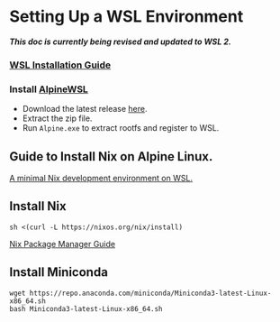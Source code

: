 # Setting Up a WSL Environment

***This doc is currently being revised and updated to WSL 2.***

### [WSL Installation Guide](https://docs.microsoft.com/en-us/windows/wsl/install-win10)

### Install [AlpineWSL](https://github.com/yuk7/AlpineWSL)

* Download the latest release [here](https://github.com/yuk7/AlpineWSL/releases).
* Extract the zip file.
* Run `Alpine.exe` to extract rootfs and register to WSL.

## Guide to Install Nix on Alpine Linux.

[A minimal Nix development environment on WSL.](https://cbailey.co.uk/posts/a_minimal_nix_development_environment_on_wsl)

## Install Nix

    sh <(curl -L https://nixos.org/nix/install)
    
[Nix Package Manager Guide](https://nixos.org/nix/manual/)

## Install Miniconda

    wget https://repo.anaconda.com/miniconda/Miniconda3-latest-Linux-x86_64.sh
    bash Miniconda3-latest-Linux-x86_64.sh
